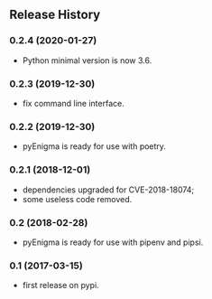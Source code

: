 ## Release History


### 0.2.4 (2020-01-27)

* Python minimal version is now 3.6.


### 0.2.3 (2019-12-30)

* fix command line interface.


### 0.2.2 (2019-12-30)

* pyEnigma is ready for use with poetry.


### 0.2.1 (2018-12-01)

* dependencies upgraded for CVE-2018-18074;
* some useless code removed.


### 0.2 (2018-02-28)

* pyEnigma is ready for use with pipenv and pipsi.


### 0.1 (2017-03-15)

* first release on pypi.
